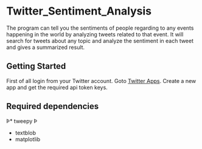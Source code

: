# Twitter_Sentiment_Analysis

The program  can tell you the sentiments of people regarding to any events happening in the world by analyzing tweets related to that event. It will search for tweets about any topic and analyze the sentiment in each tweet and gives a summarized result.


## Getting Started
 
First of all login from your Twitter account. 
Goto [Twitter Apps](https://apps.twitter.com/). Create a new app and get the required api token keys.

## Required dependencies

Þ* tweepy Þ
* textblob
* matplotlib


